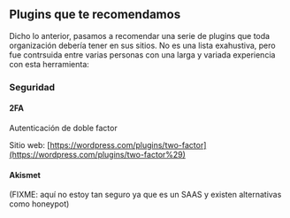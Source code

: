 ## Plugins que te recomendamos

Dicho lo anterior, pasamos a recomendar una serie de plugins que toda organización debería tener en sus sitios. No es una lista exahustiva, pero fue contrsuida entre varias personas con una larga y variada experiencia con esta herramienta:

### Seguridad

#### 2FA

Autenticación de doble factor

Sitio web: [https://wordpress.com/plugins/two-factor](https://wordpress.com/plugins/two-factor%29)

#### Akismet

\(FIXME: aquí no estoy tan seguro ya que es un SAAS y existen alternativas como honeypot\)

